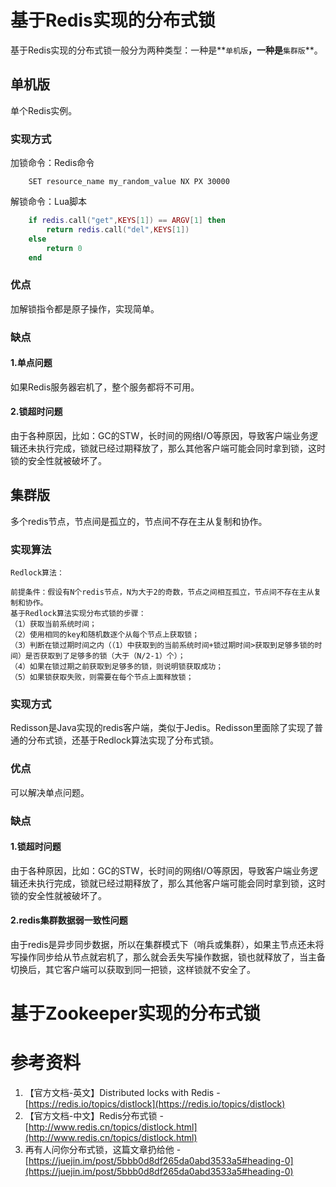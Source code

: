 # 基于Redis实现的分布式锁

基于Redis实现的分布式锁一般分为两种类型：一种是**`单机版`**，一种是**`集群版`**。

## 单机版

单个Redis实例。

### 实现方式

加锁命令：Redis命令

```
    SET resource_name my_random_value NX PX 30000
```

解锁命令：Lua脚本

```lua
    if redis.call("get",KEYS[1]) == ARGV[1] then
        return redis.call("del",KEYS[1])
    else
        return 0
    end
```

### 优点

加解锁指令都是原子操作，实现简单。

### 缺点

#### 1.单点问题

如果Redis服务器宕机了，整个服务都将不可用。

#### 2.锁超时问题

由于各种原因，比如：GC的STW，长时间的网络I/O等原因，导致客户端业务逻辑还未执行完成，锁就已经过期释放了，那么其他客户端可能会同时拿到锁，这时锁的安全性就被破坏了。

## 集群版

多个redis节点，节点间是孤立的，节点间不存在主从复制和协作。

### 实现算法

```
Redlock算法：

前提条件：假设有N个redis节点，N为大于2的奇数，节点之间相互孤立，节点间不存在主从复制和协作。
基于Redlock算法实现分布式锁的步骤：
（1）获取当前系统时间；
（2）使用相同的key和随机数逐个从每个节点上获取锁；
（3）判断在锁过期时间之内（（1）中获取到的当前系统时间+锁过期时间>获取到足够多锁的时间）是否获取到了足够多的锁（大于（N/2-1）个）；
（4）如果在锁过期之前获取到足够多的锁，则说明锁获取成功；
（5）如果锁获取失败，则需要在每个节点上面释放锁；
```
### 实现方式

Redisson是Java实现的redis客户端，类似于Jedis。Redisson里面除了实现了普通的分布式锁，还基于Redlock算法实现了分布式锁。

### 优点

可以解决单点问题。

### 缺点

#### 1.锁超时问题

由于各种原因，比如：GC的STW，长时间的网络I/O等原因，导致客户端业务逻辑还未执行完成，锁就已经过期释放了，那么其他客户端可能会同时拿到锁，这时锁的安全性就被破坏了。

#### 2.redis集群数据弱一致性问题

由于redis是异步同步数据，所以在集群模式下（哨兵或集群），如果主节点还未将写操作同步给从节点就宕机了，那么就会丢失写操作数据，锁也就释放了，当主备切换后，其它客户端可以获取到同一把锁，这样锁就不安全了。

# 基于Zookeeper实现的分布式锁


# 参考资料

1. 【官方文档-英文】Distributed locks with Redis - [https://redis.io/topics/distlock](https://redis.io/topics/distlock)
2. 【官方文档-中文】Redis分布式锁 - [http://www.redis.cn/topics/distlock.html](http://www.redis.cn/topics/distlock.html)
3. 再有人问你分布式锁，这篇文章扔给他 - [https://juejin.im/post/5bbb0d8df265da0abd3533a5#heading-0](https://juejin.im/post/5bbb0d8df265da0abd3533a5#heading-0)
